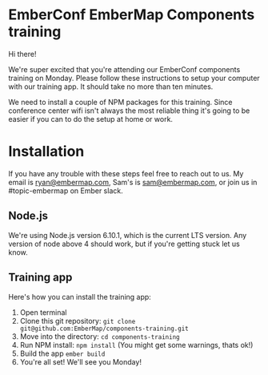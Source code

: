 # EmberConf EmberMap Components training

Hi there!

We're super excited that you're attending our EmberConf components training on Monday. Please follow these instructions to setup your computer with our training app. It should take no more than ten minutes.

We need to install a couple of NPM packages for this training. Since conference center wifi isn't always the most reliable thing it's going to be easier if you can to do the setup at home or work.

# Installation

If you have any trouble with these steps feel free to reach out to us. My email is [ryan@embermap.com](mailto:ryan@embermap.com), Sam's is [sam@embermap.com](mailto:sam@embermap.com), or join us in #topic-embermap on Ember slack.

## Node.js

We're using Node.js version 6.10.1, which is the current LTS version. Any version of node above 4 should work, but if you're getting stuck let us know.

## Training app

Here's how you can install the training app:

1. Open terminal
1. Clone this git repository: `git clone git@github.com:EmberMap/components-training.git`
1. Move into the directory: `cd components-training`
1. Run NPM install: `npm install` (You might get some warnings, thats ok!)
1. Build the app `ember build`
1. You're all set! We'll see you Monday!

